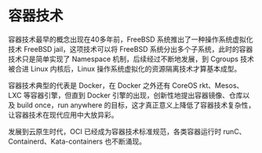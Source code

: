 # 容器技术

容器技术最早的概念出现在40多年前，FreeBSD 系统推出了一种操作系统虚拟化技术 FreeBSD jail，这项技术可以将 FreeBSD 系统分出多个子系统，此时的容器技术只是简单实现了 Namespace 机制，后续经过不断地发展，到 Cgroups 技术被合进 Linux 内核后，Linux 操作系统虚拟化的资源隔离技术才算基本成型。 

容器技术典型的代表是 Docker，在 Docker 之外还有 CoreOS rkt、Mesos、LXC 等容器引擎，但直到 Docker 引擎的出现，创新性地提出容器镜像、仓库以及 build once，run anywhere 的目标，这才真正意义上降低了容器技术复杂性，让容器技术在现代应用中大放异彩。

发展到云原生时代，OCI 已经成为容器技术标准规范，各类容器运行时 runC、Containerd、Kata-containers 也不断涌现。